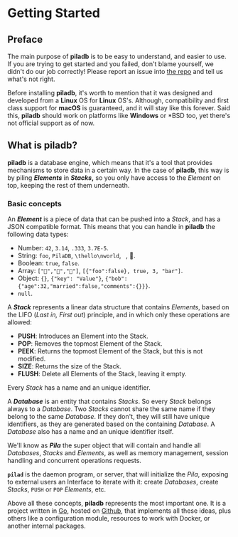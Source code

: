 # Getting Started

## Preface

The main purpose of **piladb** is to be easy to understand, and easier to use. If you are trying to get started and you failed, don't blame yourself, we didn't do our job correctly! Please report an issue into [the repo](https://github.com/oscillatingworks/pilabook/issues) and tell us what's not right.

Before installing **piladb**, it's worth to mention that it was designed and developed from a **Linux** OS for **Linux** OS's. Although, compatibility and first class support for **macOS** is guaranteed, and it will stay like this forever. Said this, **piladb** should work on platforms like **Windows** or *BSD too, yet there's not official support as of now.

## What is piladb?

**piladb** is a database engine, which means that it's a tool that provides mechanisms to store data in a certain way. In the case of **piladb**, this way is by piling **_Elements_** in **_Stacks_,** so you only have access to the _Element_ on top, keeping the rest of them underneath. 

### Basic concepts

An **_Element_** is a piece of data that can be pushed into a _Stack_, and has a JSON compatible format. This means that you can handle in **piladb** the following data types:

* Number: `42`, `3.14`, `.333`, `3.7E-5`.
* String: `foo`, `PilaDB`, `\thello\nworld`, ` `, 💾.
* Boolean: `true`, `false`.
* Array: `["🍎","🍊","🍋"]`, `[{"foo":false}, true, 3, "bar"]`.
* Object: `{}`, `{"key": "Value"}`, `{"bob":{"age":32,"married":false,"comments":{}}}`.
* `null`.

A **_Stack_** represents a linear data structure that contains _Elements_, based on the LIFO (_Last in, First out_) principle, and in which only these operations are allowed:

* **PUSH**: Introduces an Element into the Stack. 
* **POP**: Removes the topmost Element of the Stack.
* **PEEK**: Returns the topmost Element of the Stack, but this is not modified.
* **SIZE**: Returns the size of the Stack.
* **FLUSH**: Delete all Elements of the Stack, leaving it empty.

Every _Stack_ has a name and an unique identifier.

A **_Database_** is an entity that contains _Stacks_. So every _Stack_ belongs always to a _Database_. Two _Stacks_ cannot share the same name if they belong to the same _Database_. If they don't, they will still have unique identifiers, as they are generated based on the containing _Database_. A _Database_ also has a name and an unique identifier itself.

We'll know as **_Pila_** the super object that will contain and handle all _Databases_, _Stacks_ and _Elements_, as well as memory management, session handling and concurrent operations requests.

**`pilad`** is the daemon program, or server, that will initialize the _Pila_,  exposing to external users an Interface to iterate with it: create _Databases_, create _Stacks_, `PUSH` or `POP` _Elements_, etc.

Above all these concepts, **piladb** represents the most important one. It is a project written in [Go](https://golang.org), hosted on [Github](https://github.com/fern4lvarez/piladb), that implements all these ideas, plus others like a configuration module, resources to work with Docker, or another internal packages.